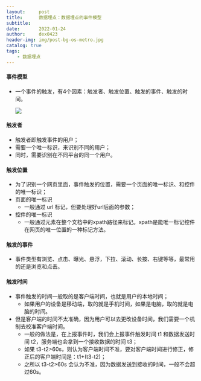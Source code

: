 ```yaml
---
layout:     post
title:      数据埋点：数据埋点的事件模型
subtitle:   
date:       2022-01-24
author:     dex0423
header-img: img/post-bg-os-metro.jpg
catalog: true
tags:
    - 数据埋点
---
```


#### 事件模型

- 一个事件的触发，有4个因素：触发者、触发位置、触发的事件、触发的时间。

  ![]({{site.baseurl}}/img-post/数据埋点-6.png)


#### 触发者

- 触发者即触发事件的用户；
- 需要一个唯一标识，来识别不同的用户；
- 同时，需要识别在不同平台的同一个用户。

#### 触发位置

- 为了识别一个网页里面，事件触发的位置，需要一个页面的唯一标识、和控件的唯一标识；
- 页面的唯一标识
  - 一般通过 url 标记，但要处理好url后面的参数；
- 控件的唯一标识
  - 一般通过元素在整个文档中的xpath路径来标记。xpath是能唯一标记控件在网页的唯一位置的一种标记方法。

#### 触发的事件

- 事件类型有浏览、点击、曝光、悬浮，下拉、滚动、长按、右键等等，最常用的还是浏览和点击。

#### 触发时间

- 事件触发的时间一般取的是客户端时间，也就是用户的本地时间；
  - 如果用户的设备是移动端，取的就是手机时间，如果是电脑，取的就是电脑的时间。
- 但是客户端的时间不太准确，因为用户可以去更改设备时间，我们需要一个机制去校准客户端时间。
  - 一般的做法是，在上报事件时，我们会上报事件触发时间 t1 和数据发送时间 t2，服务端也会拿到一个接收数据的时间 t3；
  - 如果 t3-t2>60s，则认为客户端时间不准，要对客户端时间进行修正，修正后的客户端时间是：t1+(t3-t2)；
  - 之所以 t3-t2>60s 会认为不准，因为数据发送到接收的时间，一般不会超过60s。